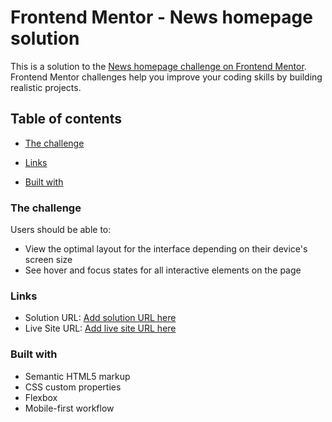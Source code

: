 # Frontend Mentor - News homepage solution

This is a solution to the [News homepage challenge on Frontend Mentor](https://www.frontendmentor.io/challenges/news-homepage-H6SWTa1MFl). Frontend Mentor challenges help you improve your coding skills by building realistic projects. 

## Table of contents
  - [The challenge](#the-challenge)

  - [Links](#links)

  - [Built with](#built-with)


### The challenge

Users should be able to:

- View the optimal layout for the interface depending on their device's screen size
- See hover and focus states for all interactive elements on the page


### Links

- Solution URL: [Add solution URL here](https://github.com/burningorc/newshompage)
- Live Site URL: [Add live site URL here](https://burningorc.github.io/newshompage/)

### Built with

- Semantic HTML5 markup
- CSS custom properties
- Flexbox
- Mobile-first workflow
